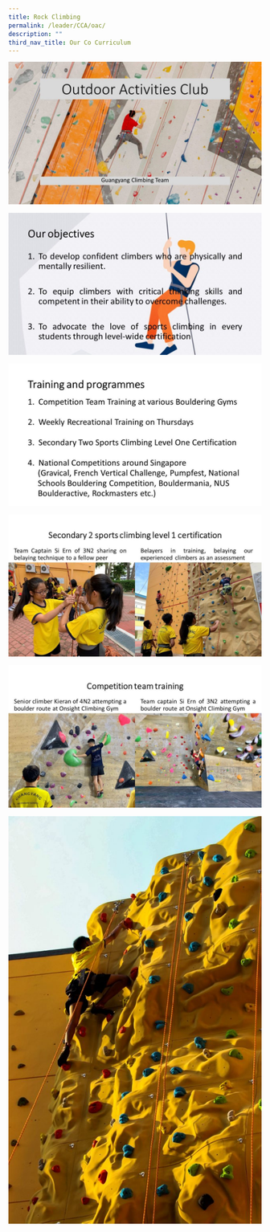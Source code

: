 ```yaml
---
title: Rock Climbing
permalink: /leader/CCA/oac/
description: ""
third_nav_title: Our Co Curriculum
---
```

![](/images/Student%20Leader/Physical%20CCA/OAC%20(3).jpg)

![](/images/Student%20Leader/Physical%20CCA/OAC%20(4).jpg)

![](/images/Student%20Leader/Physical%20CCA/OAC%20(5).jpg)

![](/images/Student%20Leader/Physical%20CCA/OAC%20(6).jpg)

![](/images/Student%20Leader/Physical%20CCA/OAC%20(7).jpg)

![](/images/Student%20Leader/Physical%20CCA/OAC%20(1).jpg)